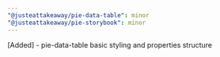```yaml
---
"@justeattakeaway/pie-data-table": minor
"@justeattakeaway/pie-storybook": minor
---
```


[Added] - pie-data-table basic styling and properties structure
